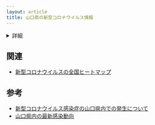 ```yaml
---
layout: article
title: 山口県の新型コロナウイルス情報
---
```


<style>
body header nav ul li:nth-child(7) a{
    border-bottom: 2px solid #f44336;
}
</style>

<div id="sum"></div>
<div id="map"></div>

<details>
    <summary>詳細</summary>
    <div id="list"></div>
</details>

<!-- <script src="https://himeyama.github.io/KeisanJS/era-1.1.0.js"></script> -->
<script>covtablef = true</script>
<script src="https://yamaguchi-ruby.github.io/sars2-yamaguchi/table.js"></script>

<link href="https://fonts.googleapis.com/css2?family=Noto+Sans+JP:wght@900&family=Ubuntu:wght@700&display=swap" rel="stylesheet"> 

<style>
#sum span {
    color: #f44336;
    font-size: 40px;
    font-weight: bolder;
}
#sum span.number{
    font-size: 64px;
}
#city_info{
    background-color: #212121cc;
    position: fixed;
    border-radius: 8px;
    color: #fafafa;
    padding: 8px;
}
body article table {
    table-layout: fixed;
    word-break: break-all;
    word-wrap: break-word;
}
#list{
    font-size: 12px;
    text-align: center;
}
</style>

## 関連
- [新型コロナウイルスの全国ヒートマップ](/sars2heat)

## 参考
- [新型コロナウイルス感染症の山口県内での発生について](https://www.pref.yamaguchi.lg.jp/cms/a10000/korona2020/202004240002.html)
- [山口県内の最新感染動向](https://yamaguchi.stopcovid19.jp/)